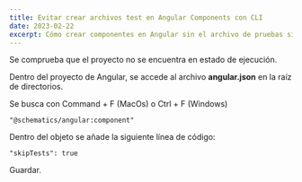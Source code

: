 ```yaml
---
title: Evitar crear archivos test en Angular Components con CLI
date: 2023-02-22
excerpt: Cómo crear componentes en Angular sin el archivo de pruebas sin modificar el comando de creación.
---
```


Se comprueba que el proyecto no se encuentra en estado de ejecución.

Dentro del proyecto de Angular, se accede al archivo **angular.json** en la raíz de directorios.

Se busca con Command + F (MacOs) o Ctrl + F (Windows)

```
"@schematics/angular:component"
```

Dentro del objeto se añade la siguiente línea de código:

```
"skipTests": true
```

Guardar.
